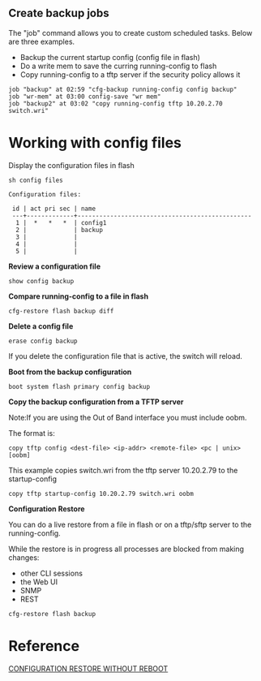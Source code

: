 ## Create backup jobs
The "job" command allows you to create custom scheduled tasks. Below are three examples.

* Backup the current startup config (config file in flash)
* Do a write mem to save the curring running-config to flash
* Copy running-config to a tftp server if the security policy allows it

```
job "backup" at 02:59 "cfg-backup running-config config backup"
job "wr-mem" at 03:00 config-save "wr mem"
job "backup2" at 03:02 "copy running-config tftp 10.20.2.70 switch.wri"
```

# Working with config files
Display the configuration files in flash

```
sh config files

Configuration files:

 id | act pri sec | name
 ---+-------------+------------------------------------------------
  1 |  *   *   *  | config1
  2 |             | backup
  3 |             | 
  4 |             | 
  5 |             | 
```
**Review a configuration file**

`
show config backup
`

**Compare running-config to a file in flash**

`
cfg-restore flash backup diff 
`

**Delete a config file**

```
erase config backup
```

If you delete the configuration file that is active, the switch will reload.


**Boot from the backup configuration**

`
boot system flash primary config backup
`

**Copy the backup configuration from a TFTP server**

Note:If you are using the Out of Band interface you must include oobm.

The format is: 

`
copy tftp config <dest-file> <ip-addr> <remote-file> <pc | unix> [oobm]
`

This example copies switch.wri from the tftp server 10.20.2.79 to the startup-config

`
copy tftp startup-config 10.20.2.79 switch.wri oobm
`

**Configuration Restore**

You can do a live restore from a file in flash or on a tftp/sftp server to the running-config. 

While the restore is in progress all processes are blocked from making changes:

* other CLI sessions
* the Web UI
* SNMP
* REST


`cfg-restore flash backup
`



# Reference

[CONFIGURATION RESTORE WITHOUT REBOOT](https://higherlogicdownload.s3.amazonaws.com/HPE/MigratedAssets/Config_Restore_without_Reboot.pdf)
